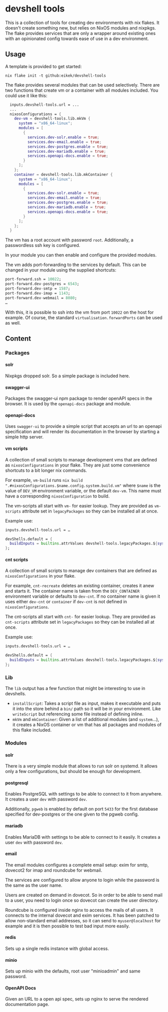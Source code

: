 # devshell tools

This is a collection of tools for creating dev environments with nix
flakes. It doesn't create something new, but relies on NixOS modules
and nixpkgs. The flake provides services that are only a wrapper
around existing ones with an opinionated config towards ease of use in
a dev environment.

## Usage

A template is provided to get started:
```shell
nix flake init -t github:eikek/devshell-tools
```

The flake provides several modules that can be used selectively. There
are two functions that create vm or a container with all modules
included. You could use it like this:

```nix
  inputs.devshell-tools.url = ...
  ...
  nixosConfigurations = {
    dev-vm = devshell-tools.lib.mkVm {
      system = "x86_64-linux";
      modules = [
        {
          services.dev-solr.enable = true;
          services.dev-email.enable = true;
          services.dev-postgres.enable = true;
          services.dev-mariadb.enable = true;
          services.openapi-docs.enable = true;
        }
      ];
    };
    container = devshell-tools.lib.mkContainer {
      system = "x86_64-linux";
      modules = [
        {
          services.dev-solr.enable = true;
          services.dev-email.enable = true;
          services.dev-postgres.enable = true;
          services.dev-mariadb.enable = true;
          services.openapi-docs.enable = true;
        }
      ];
    };
  }
```

The vm has a root account with password `root`. Additionally, a
passwordless ssh key is configured.

In your module you can then enable and configure the provided modules.

The vm adds port-forwarding to the services by default. This can be
changed in your module using the supplied shortcuts:

```nix
port-forward.ssh = 10022;
port-forward.dev-postgres = 6543;
port-forward.dev-smtp = 1587;
port-forward.dev-imap = 1143;
port-forward.dev-webmail = 8080;
…
```

With this, it is possible to ssh into the vm from port `10022` on the
host for example. Of course, the standard
`virtualisation.forwardPorts` can be used as well.

## Content

### Packages

#### solr

Nixpkgs dropped solr. So a simple package is included here.

#### swagger-ui

Packages the swagger-ui npm package to render openAPI specs in the
browser. It is used by the `openapi-docs` package and module.

#### openapi-docs

Uses `swagger-ui` to provide a simple script that accepts an url to an
openapi specification and will render its documentation in the
browser by starting a simple http server.

#### vm scripts

A collection of small scripts to manage development vms that are
defined as `nixosConfigurations` in your flake. They are just some
convenience shortcuts to a bit longer nix commands.

For example, `vm-build` runs `nix build
".#nixosConfigurations.$name.config.system.build.vm"` where `$name` is
the value of `DEV_VM` environment variable, or the default `dev-vm`.
This name must have a corresponding `nixosConfiguration` to build.

The vm-scripts all start with `vm-` for easier lookup. They are
provided as `vm-scripts` attribute set in `legacyPackages` so they can
be installed all at once.

Example use:
```nix
inputs.devshell-tools.url = …

devShells.default = {
  buildInputs = builtins.attrValues devshell-tools.legacyPackages.${system}.vm-scripts;
};
```

#### cnt scripts

A collection of small scripts to manage dev containers that are
defined as `nixosConfigurations` in your flake.

For example, `cnt-recreate` deletes an existing container, creates it
anew and starts it. The container name is taken from the
`DEV_CONTAINER` environment variable or defaults to `dev-cnt`. If no
container name is given it uses either `dev-cnt` or `container` if
`dev-cnt` is not defined in `nixosConfigurations`.

The cnt-scripts all start with `cnt-` for easier lookup. They are
provided as `cnt-scripts` attribute set in `legacyPackages` so they
can be installed all at once.

Example use:
```nix
inputs.devshell-tools.url = …

devShells.default = {
  buildInputs = builtins.attrValues devshell-tools.legacyPackages.${system}.cnt-scripts;
};
```

### Lib

The `lib` output has a few function that might be interesting to use
in devshells.

- `installScript`: Takes a script file as input, makes it executable
  and puts it into the store behind a `bin/` path so it will be in
  your environment. Like `writeScript` but referencing some file
  instead of defining inline.
- `mkVm` and `mkContainer`: Given a list of additional modules (and
  `system`…), it creates a NixOS container or vm that has all packages
  and modules of this flake included.

### Modules

#### solr

There is a very simple module that allows to run solr on systemd. It
allows only a few configurations, but should be enough for
development.


#### postgresql

Enables PostgreSQL with settings to be able to connect to it from
anywhere. It creates a user `dev` with password `dev`.

Additionally, `pgweb` is enabled by default on port `5433` for the
first database specified for dev-postgres or the one given to the
pgweb config.

#### mariadb

Enables MariaDB with settings to be able to connect to it easily. It
creates a user `dev` with password `dev`.


#### email

The email modules configures a complete email setup: exim for smtp,
dovecot2 for imap and roundcube for webmail.

The services are configured to allow anyone to login while the
password is the same as the user name.

Users are created on demand in dovecot. So in order to be able to send
mail to a user, you need to login once so dovecot can create the user
directory.

Roundcube is configured inside nginx to access the mails of all users.
It connects to the internal dovecot and exim services. It has been
patched to allow non-standard email addresses, so it can send to
`myuser@localhost` for example and it is then possible to test bad
input more easily.

#### redis

Sets up a single redis instance with global access.

#### minio

Sets up minio with the defaults, root user "minioadmin" and same
password.

#### OpenAPI Docs

Given an URL to a open api spec, sets up nginx to serve the rendered
documentation page.
